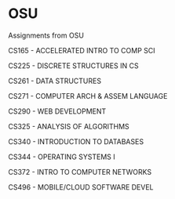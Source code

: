 # OSU
Assignments from OSU

CS165 - ACCELERATED INTRO TO COMP SCI

CS225 - DISCRETE STRUCTURES IN CS

CS261 - DATA STRUCTURES

CS271 - COMPUTER ARCH & ASSEM LANGUAGE

CS290 - WEB DEVELOPMENT

CS325 - ANALYSIS OF ALGORITHMS

CS340 - INTRODUCTION TO DATABASES

CS344 - OPERATING SYSTEMS I

CS372 - INTRO TO COMPUTER NETWORKS

CS496 - MOBILE/CLOUD SOFTWARE DEVEL
